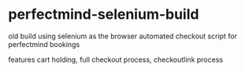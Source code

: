 # perfectmind-selenium-build
old build using selenium as the browser
automated checkout script for perfectmind bookings

features cart holding, full checkout process, checkoutlink process

